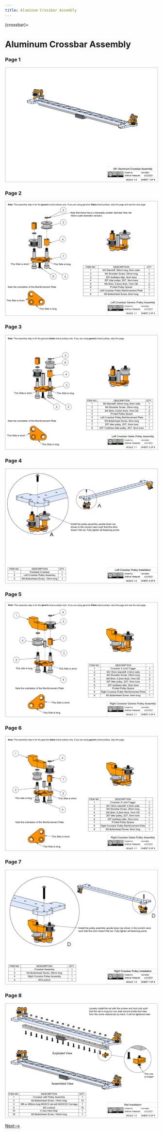 ```yaml
---
title: Aluminum Crossbar Assembly
---
```


(crossbar)=
# Aluminum Crossbar Assembly

### Page 1
[![Page1](_static/crossbar0.png)](_static/crossbar0.png)

### Page 2
[![Page2](_static/crossbar1.png)](_static/crossbar1.png)

### Page 3
[![Page3](_static/crossbar2.png)](_static/crossbar2.png)

### Page 4
[![Page4](_static/crossbar3.png)](_static/crossbar3.png)

### Page 5
[![Page5](_static/crossbar4.png)](_static/crossbar4.png)

### Page 6
[![Page6](_static/crossbar5.png)](_static/crossbar5.png)

### Page 7
[![Page7](_static/crossbar6.png)](_static/crossbar6.png)

### Page 8
[![Page8](_static/crossbar7.png)](_static/crossbar7.png)

[Next-->](./REL.md)

